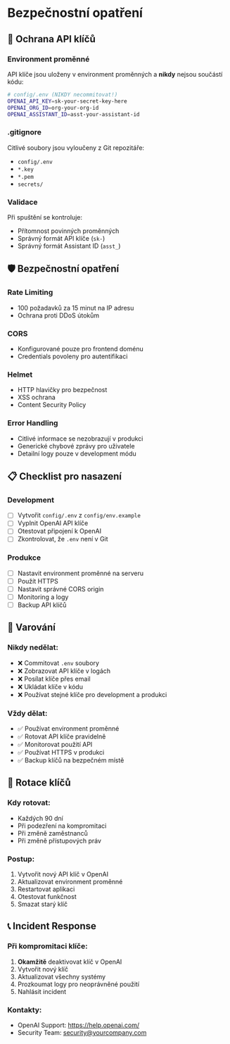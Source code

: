 # Bezpečnostní opatření

## 🔐 Ochrana API klíčů

### Environment proměnné
API klíče jsou uloženy v environment proměnných a **nikdy** nejsou součástí kódu:

```bash
# config/.env (NIKDY necommitovat!)
OPENAI_API_KEY=sk-your-secret-key-here
OPENAI_ORG_ID=org-your-org-id
OPENAI_ASSISTANT_ID=asst-your-assistant-id
```

### .gitignore
Citlivé soubory jsou vyloučeny z Git repozitáře:
- `config/.env`
- `*.key`
- `*.pem`
- `secrets/`

### Validace
Při spuštění se kontroluje:
- Přítomnost povinných proměnných
- Správný formát API klíče (`sk-`)
- Správný formát Assistant ID (`asst_`)

## 🛡️ Bezpečnostní opatření

### Rate Limiting
- 100 požadavků za 15 minut na IP adresu
- Ochrana proti DDoS útokům

### CORS
- Konfigurované pouze pro frontend doménu
- Credentials povoleny pro autentifikaci

### Helmet
- HTTP hlavičky pro bezpečnost
- XSS ochrana
- Content Security Policy

### Error Handling
- Citlivé informace se nezobrazují v produkci
- Generické chybové zprávy pro uživatele
- Detailní logy pouze v development módu

## 📋 Checklist pro nasazení

### Development
- [ ] Vytvořit `config/.env` z `config/env.example`
- [ ] Vyplnit OpenAI API klíče
- [ ] Otestovat připojení k OpenAI
- [ ] Zkontrolovat, že `.env` není v Git

### Produkce
- [ ] Nastavit environment proměnné na serveru
- [ ] Použít HTTPS
- [ ] Nastavit správné CORS origin
- [ ] Monitoring a logy
- [ ] Backup API klíčů

## 🚨 Varování

### Nikdy nedělat:
- ❌ Commitovat `.env` soubory
- ❌ Zobrazovat API klíče v logách
- ❌ Posílat klíče přes email
- ❌ Ukládat klíče v kódu
- ❌ Používat stejné klíče pro development a produkci

### Vždy dělat:
- ✅ Používat environment proměnné
- ✅ Rotovat API klíče pravidelně
- ✅ Monitorovat použití API
- ✅ Používat HTTPS v produkci
- ✅ Backup klíčů na bezpečném místě

## 🔄 Rotace klíčů

### Kdy rotovat:
- Každých 90 dní
- Při podezření na kompromitaci
- Při změně zaměstnanců
- Při změně přístupových práv

### Postup:
1. Vytvořit nový API klíč v OpenAI
2. Aktualizovat environment proměnné
3. Restartovat aplikaci
4. Otestovat funkčnost
5. Smazat starý klíč

## 📞 Incident Response

### Při kompromitaci klíče:
1. **Okamžitě** deaktivovat klíč v OpenAI
2. Vytvořit nový klíč
3. Aktualizovat všechny systémy
4. Prozkoumat logy pro neoprávněné použití
5. Nahlásit incident

### Kontakty:
- OpenAI Support: https://help.openai.com/
- Security Team: security@yourcompany.com 